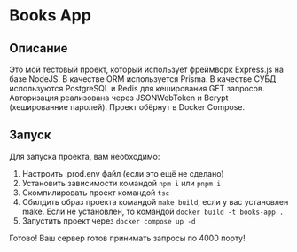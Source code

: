 # Books App
## Описание

Это мой тестовый проект, который использует фреймворк Express.js на базе NodeJS. В качестве ORM используется Prisma. В качестве СУБД используются PostgreSQL и Redis для кеширования GET запросов. Авторизация реализована через JSONWebToken и Bcrypt (хешированние паролей). Проект обёрнут в Docker Compose. 
## Запуск

Для запуска проекта, вам необходимо:

1. Настроить .prod.env файл (если это ещё не сделано)
2. Установить зависимости командой `npm i` или `pnpm i`
3. Скомпилировать проект командой `tsc`
4. Сбилдить образ проекта командой `make build`, если у вас установлен make. Если не установлен, то командой `docker build -t books-app .`
5. Запустить проект через `docker compose up -d`

Готово! Ваш сервер готов принимать запросы по 4000 порту!
